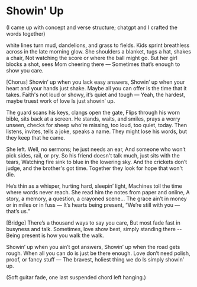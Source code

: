 # Showin' Up
(I came up with concept and verse structure; chatgpt and I crafted the words together)

<p class="poetry">
white lines turn mud, dandelions, and grass to fields.
Kids sprint breathless across in the late morning glow.
She shoulders a blanket, tugs a hat, shakes a chair,
Not watching the score or where the ball might go.
But her girl blocks a shot, sees Mom cheering there &mdash;
Sometimes that’s enough to show you care.
</p>

<p class="poetry>
He planned to cruise life in cadillac style,
But dreams get cashed when the rent comes due.
Now he drives to the place where the boxes grow,
Punches numbers like he’s s’posed to do.
Not the life he pictured when he was young —
But it buys shoes and wagons and meals for the home.
</p>

<p class="poetry">
[Chorus]
Showin’ up when you lack easy answers,
Showin’ up when your heart and your hands just shake.
Maybe all you can offer is the time that it takes.
Faith's not loud or showy, it’s quiet and tough —
Yeah, the hardest, maybe truest work of love
Is just showin’ up.
</p>

<p class="poetry">
The guard scans his keys, clangs open the gate,
Flips through his worn bible, sits back at a screen.
He stands, waits, and smiles, prays a worry unseen,
checks for sheep who're missing, too loud, too quiet, today.
Then listens, invites, tells a joke, speaks a name.
They might lose his words, but they keep that he came.
</p>

<p class="poetry">
She left. Well, no sermons; he just needs an ear,
And someone who won’t pick sides, rail, or pry.
So his friend doesn't talk much, just sits with the tears,
Watching fire sink to blue in the lowering sky.
And the crickets don’t judge, and the brother's got time.
Together they look for hope that won't die.
</p>

<p class="poetry">
He’s thin as a whisper, hurting hard, sleepin’ light,
Machines toll the time where words never reach.
She read him the notes from paper and online,
A story, a memory, a question, a crayoned scene...
The grace ain’t in money or in miles or in fuss —
It’s hearts being present, “We’re still with you — that’s us.”
</p>

<p class="poetry">
[Bridge]
There’s a thousand ways to say you care,
But most fade fast in busyness and talk.
Sometimes, love show best, simply standing there --
Being present is how you walk the walk.
</p>

<p class="poetry">
Showin’ up when you ain’t got answers,
Showin’ up when the road gets rough.
When all you can do is just be there enough.
Love don’t need polish, proof, or fancy stuff —
The bravest, holiest thing we do
Is simply showin’ up.
</p>

<p class="poetry">
(Soft guitar fade, one last suspended chord left hanging.)
</p>